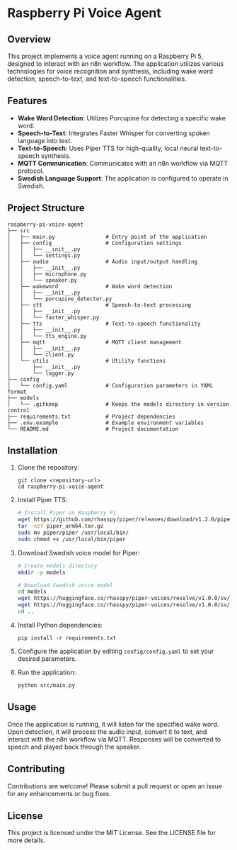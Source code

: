 # Raspberry Pi Voice Agent

## Overview
This project implements a voice agent running on a Raspberry Pi 5, designed to interact with an n8n workflow. The application utilizes various technologies for voice recognition and synthesis, including wake word detection, speech-to-text, and text-to-speech functionalities.

## Features
- **Wake Word Detection**: Utilizes Porcupine for detecting a specific wake word.
- **Speech-to-Text**: Integrates Faster Whisper for converting spoken language into text.
- **Text-to-Speech**: Uses Piper TTS for high-quality, local neural text-to-speech synthesis.
- **MQTT Communication**: Communicates with an n8n workflow via MQTT protocol.
- **Swedish Language Support**: The application is configured to operate in Swedish.

## Project Structure
```
raspberry-pi-voice-agent
├── src
│   ├── main.py                # Entry point of the application
│   ├── config                 # Configuration settings
│   │   ├── __init__.py
│   │   └── settings.py
│   ├── audio                  # Audio input/output handling
│   │   ├── __init__.py
│   │   ├── microphone.py
│   │   └── speaker.py
│   ├── wakeword               # Wake word detection
│   │   ├── __init__.py
│   │   └── porcupine_detector.py
│   ├── stt                    # Speech-to-text processing
│   │   ├── __init__.py
│   │   └── faster_whisper.py
│   ├── tts                    # Text-to-speech functionality
│   │   ├── __init__.py
│   │   └── tts_engine.py
│   ├── mqtt                   # MQTT client management
│   │   ├── __init__.py
│   │   └── client.py
│   └── utils                  # Utility functions
│       ├── __init__.py
│       └── logger.py
├── config
│   └── config.yaml            # Configuration parameters in YAML format
├── models
│   └── .gitkeep               # Keeps the models directory in version control
├── requirements.txt           # Project dependencies
├── .env.example               # Example environment variables
└── README.md                  # Project documentation
```

## Installation
1. Clone the repository:
   ```
   git clone <repository-url>
   cd raspberry-pi-voice-agent
   ```

2. Install Piper TTS:
   ```bash
   # Install Piper on Raspberry Pi
   wget https://github.com/rhasspy/piper/releases/download/v1.2.0/piper_arm64.tar.gz
   tar -xzf piper_arm64.tar.gz
   sudo mv piper/piper /usr/local/bin/
   sudo chmod +x /usr/local/bin/piper
   ```

3. Download Swedish voice model for Piper:
   ```bash
   # Create models directory
   mkdir -p models
   
   # Download Swedish voice model
   cd models
   wget https://huggingface.co/rhasspy/piper-voices/resolve/v1.0.0/sv/sv_SE/nst/medium/sv_SE-nst-medium.onnx
   wget https://huggingface.co/rhasspy/piper-voices/resolve/v1.0.0/sv/sv_SE/nst/medium/sv_SE-nst-medium.onnx.json
   cd ..
   ```

4. Install Python dependencies:
   ```
   pip install -r requirements.txt
   ```

5. Configure the application by editing `config/config.yaml` to set your desired parameters.

6. Run the application:
   ```
   python src/main.py
   ```

## Usage
Once the application is running, it will listen for the specified wake word. Upon detection, it will process the audio input, convert it to text, and interact with the n8n workflow via MQTT. Responses will be converted to speech and played back through the speaker.

## Contributing
Contributions are welcome! Please submit a pull request or open an issue for any enhancements or bug fixes.

## License
This project is licensed under the MIT License. See the LICENSE file for more details.